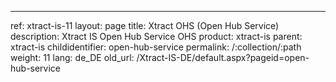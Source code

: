 ---
ref: xtract-is-11
layout: page
title: Xtract OHS (Open Hub Service)
description: Xtract IS Open Hub Service OHS
product: xtract-is
parent: xtract-is
childidentifier: open-hub-service
permalink: /:collection/:path
weight: 11
lang: de_DE
old_url: /Xtract-IS-DE/default.aspx?pageid=open-hub-service
